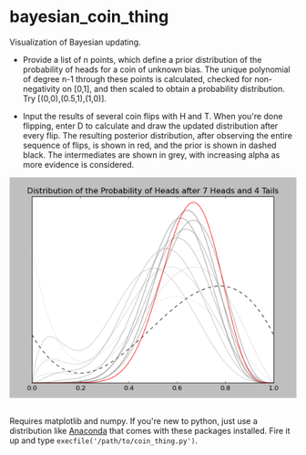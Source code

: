 # bayesian_coin_thing
Visualization of Bayesian updating.

- Provide a list of n points, which define a prior distribution of the probability of heads for a coin of unknown bias. The unique polynomial of degree n-1 through these points is calculated, checked for non-negativity on [0,1], and then scaled to obtain a probability distribution. Try [(0,0),(0.5,1),(1,0)].

- Input the results of several coin flips with H and T. When you're done flipping, enter D to calculate and draw the updated distribution after every flip. The resulting posterior distribution, after observing the entire sequence of flips, is shown in red, and the prior is shown in dashed black. The intermediates are shown in grey, with increasing alpha as more evidence is considered.

<p align="center">
<img src="https://github.com/brenderlogs/bayesian_coin_thing/blob/master/draw_demo.png?raw=true"/>
</p>

##

Requires matplotlib and numpy. If you're new to python, just use a distribution like [Anaconda](http://continuum.io/downloads) that comes with these packages installed. Fire it up and type `execfile('/path/to/coin_thing.py')`.
